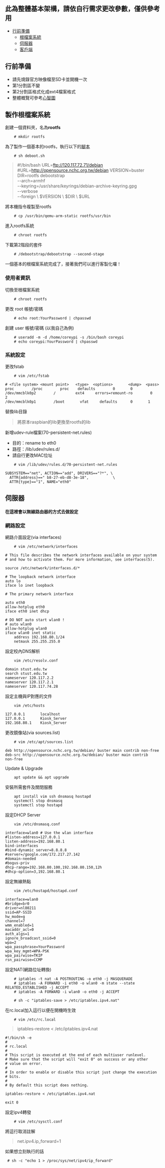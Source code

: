 ## 此為整體基本架構，請依自行需求更改參數，僅供參考用

*   [行前準備](#on-going)
    *   [根檔案系統](#rootfs)
    *   [伺服器](#server)
    *   [客戶端](#client)

<h2 id="on-going">行前準備</h2>

- 請先燒錄官方映像檔至SD卡並開機一次
- 第1分割區不變
- 第2分割區格式化成ext4檔案格式
- 整體概覽可參考[心智圖](https://drive.google.com/open?id=1nERW7qR-LH6WHuvIVXvl9z2GfrjVFB5R) 

<h2 id="rootfs">製作根檔案系統</h2>

創建一個資料夾，名為**rootfs**

```
	# mkdir rootfs
```
為了製作一個基本的rootfs，執行以下的[腳本](https://github.com/corey-fu/Project_KIOSK/blob/master/deboot.sh)

```
	# sh deboot.sh
```

> #!/bin/bash 
> URL=ftp://120.117.72.71/debian
> #URL=http://opensource.nchc.org.tw/debian 
> VERSION=buster 
> DIR=rootfs 
> debootstrap \
> --arch=armhf \
> --keyring=/usr/share/keyrings/debian-archive-keyring.gpg \
> --verbose \
> --foreign \ 
> $VERSION \ 
> $DIR \ 
> $URL


將本機指令複製至rootfs

```
	# cp /usr/bin/qemu-arm-static rootfs/usr/bin
```

進入rootfs系統

```
	# chroot rootfs
```
下載第2階段的套件

```
	# /debootstrap/debootstrap --second-stage
```
一個基本的根檔案系統完成了，接著我們可以進行客製化囉！

### 使用者資訊

切換至根檔案系統

```
	# chroot rootfs
```
更改 root 帳號/密碼

```
	# echo root:YourPassword | chpasswd
```

創建 user 帳號/密碼 (以我自己為例)

```
	# useradd -m -d /home/coreypi -s /bin/bash coreypi
	# echo coreypi:YourPassword | chpasswd
```

###  系統設定

更改fstab 

```
	# vim /etc/fstab
```

```
# <file system> <mount point>   <type>  <options>       <dump>  <pass> 
proc        /proc        proc    defaults        0       0 
/dev/mmcblk0p2        /        	ext4     errors=remount-ro        0       2 
/dev/mmcblk0p1        /boot       vfat     defaults      0       1 
```


替換lib目錄  

> 將原本raspbian的lib更換至rootfs的lib


新增udev-rule檔案(70-persistent-net.rules)

- 目的：rename to eth0 
- 路徑：/lib/udev/rules.d/  
- 請自行更改MAC位址

```
	# vim /lib/udev/rules.d/70-persistent-net.rules
```

``` 
SUBSYSTEM=="net", ACTION=="add", DRIVERS=="?*", \ 
  ATTR{address}==" b8-27-eb-d8-3e-18",           \ 
  ATTR{type}=="1", NAME="eth0" 
```

<h2 id="server">伺服器</h2>

#### 在這裡會以無線路由器的方式去做設定

### 網路設定

網路介面設定(via interfaces)
```
	# vim /etc/network/interfaces
```
```
# This file describes the network interfaces available on your system
# and how to activate them. For more information, see interfaces(5).

source /etc/network/interfaces.d/*

# The loopback network interface
auto lo
iface lo inet loopback

# The primary network interface

auto eth0 
allow-hotplug eth0
iface eth0 inet dhcp

# DO NOT auto start wlan0 !
# auto wlan0
allow-hotplug wlan0
iface wlan0 inet static
	address 192.168.80.1/24
	netmask 255.255.255.0
```


設定校內DNS解析 

```
	vim /etc/resolv.conf
```
```
domain stust.edu.tw 
search stust.edu.tw 
nameserver 120.117.2.2 
nameserver 120.117.2.1 
nameserver 120.117.74.28
```

設定主機與IP對應的文件

```
	vim /etc/hosts
```
```
127.0.0.1       localhost 
127.0.0.1       Kiosk_Server
192.168.80.1    Kiosk_Server
```

更改鏡像站(via sources.list)

```
	# vim /etc/apt/sources.list
```
```
deb http://opensource.nchc.org.tw/debian/ buster main contrib non-free 
deb-src http://opensource.nchc.org.tw/debian/ buster main contrib  non-free
```

Update & Upgrade 
```
	apt update && apt upgrade
```

安裝所需套件及關閉服務
```
	apt install vim ssh dnsmasq hostapd
	systemctl stop dnsmasq
	systemctl stop hostapd
```

設定DHCP Server

```
	vim /etc/dnsmasq.conf
```
```
interface=wlan0 # Use the wlan interface
#listen-address=127.0.0.1 
listen-address=192.168.80.1
bind-interfaces
#bind-dynamic server=8.8.8.8
#server=/google.com/172.217.27.142
#domain-needed
#bogus-priv 
dhcp-range=192.168.80.100,192.168.80.150,12h
#dhcp-option=3,192.168.80.1 
```

設定無線熱點

```
	vim /etc/hostapd/hostapd.conf
```
```
interface=wlan0
#bridge=br0 
driver=nl80211 
ssid=AP-SSID
hw_mode=g 
channel=7 
wmm_enabled=1 
macaddr_acl=0 
auth_algs=1 
ignore_broadcast_ssid=0 
wpa=2
wpa_passphrase=YourPassword
wpa_key_mgmt=WPA-PSK 
wpa_pairwise=TKIP
rsn_pairwise=CCMP
```

設定NAT(網路位址轉換)

```
	# iptables -t nat -A POSTROUTING -o eth0 -j MASQUERADE
	# iptables -A FORWARD -i eth0 -o wlan0 -m state --state RELATED,ESTABLISHED -j ACCEPT
	# iptables -A FORWARD -i wlan0 -o eth0 -j ACCEPT 
```
```
	# sh -c "iptables-save > /etc/iptables.ipv4.nat" 
```
在rc.local加入這行以便在開機時生效
```
	# vim /etc/rc.local
```
> iptables-restore < /etc/iptables.ipv4.nat
```
#!/bin/sh -e 
# 
# rc.local 
# 
# This script is executed at the end of each multiuser runlevel. 
# Make sure that the script will "exit 0" on success or any other 
# value on error. 
# 
# In order to enable or disable this script just change the execution 
# bits. 
# 
# By default this script does nothing. 

iptables-restore < /etc/iptables.ipv4.nat 

exit 0 
```

設定ipv4轉發

```
	# vim /etc/sysctl.conf
```
將這行取消註解
> net.ipv4.ip_forward=1

如果想立刻執行的話
```
 # sh -c "echo 1 > /proc/sys/net/ipv4/ip_forward" 
```


